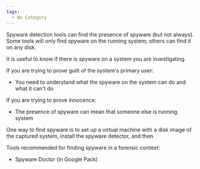 ```yaml
---
tags:
  - No Category
---
```

Spyware detection tools can find the presence of spyware (but not
always). Some tools will only find spyware on the running system; others
can find it on any disk.

It is useful to know if there is spyware on a system you are
investigating.

If you are trying to prove guilt of the system's primary user:

- You need to understand what the spyware on the system can do and what
  it can't do

If you are trying to prove innocence:

- The presence of spyware can mean that someone else is running system

One way to find spyware is to set up a virtual machine with a disk image
of the captured system, install the spyware detector, and then

Tools recommended for finding spyware in a forensic context:

- Spyware Doctor (in Google Pack)